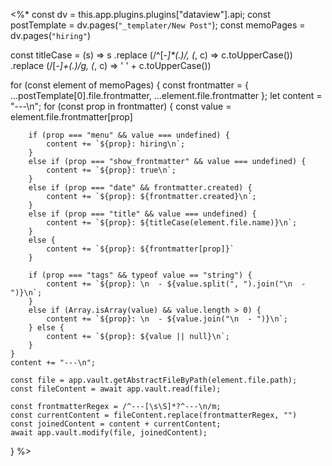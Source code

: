 <%*
const dv = this.app.plugins.plugins["dataview"].api;
const postTemplate = dv.pages(`"_templater/New Post"`);
const memoPages = dv.pages(`"hiring"`)

const titleCase = (s) => s
	.replace (/^[-_]*(.)/, (_, c) => c.toUpperCase())
	.replace (/[-_]+(.)/g, (_, c) => ' ' + c.toUpperCase())

for (const element of memoPages) {
	const frontmatter = { ...postTemplate[0].file.frontmatter, ...element.file.frontmatter };
	let content = "---\n";
	for (const prop in frontmatter) {
		const value = element.file.frontmatter[prop]

		if (prop === "menu" && value === undefined) {
			content += `${prop}: hiring\n`;
		}
		else if (prop === "show_frontmatter" && value === undefined) {
			content += `${prop}: true\n`;
		}
		else if (prop === "date" && frontmatter.created) {
			content += `${prop}: ${frontmatter.created}\n`;
		}
		else if (prop === "title" && value === undefined) {
			content += `${prop}: ${titleCase(element.file.name)}\n`;
		}
		else {
			content += `${prop}: ${frontmatter[prop]}`
		}

		if (prop === "tags" && typeof value == "string") {
			content += `${prop}: \n  - ${value.split(", ").join("\n  - ")}\n`;
		}
		else if (Array.isArray(value) && value.length > 0) {
			content += `${prop}: \n  - ${value.join("\n  - ")}\n`;
		} else {
			content += `${prop}: ${value || null}\n`;
		}
	}
	content += "---\n";

	const file = app.vault.getAbstractFileByPath(element.file.path);
	const fileContent = await app.vault.read(file);

	const frontmatterRegex = /^---[\s\S]*?^---\n/m;
	const currentContent = fileContent.replace(frontmatterRegex, "")
	const joinedContent = content + currentContent;
	await app.vault.modify(file, joinedContent);
}
%>